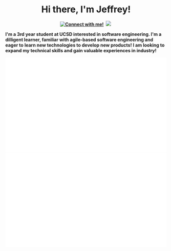 <p>
  <h1 align="center">
    <b>Hi there, I'm Jeffrey! 
  </h1>
</p>

<p align="center">
<a href="https://www.linkedin.com/in/jeffrey-luu/"><img src="https://www.svgrepo.com/show/299433/linkedin.svg" width = "40px" alt="Connect with me!" /></a>&nbsp;
<a href=""><img src="https://img.shields.io/badge/PORTFOLIO-CC6699?style=for-the-badge&logoColor=white alt="Portfolio in Progress" /></a>&nbsp;
</p>



I'm a 3rd year student at UCSD interested in software engineering. I'm a dilligent learner, familiar with agile-based software engineering and eager to learn new technologies to develop new products! I am looking to expand my technical skills and gain valuable experiences in industry!

![](https://github.com/jdluu/github_stats/blob/master/generated/overview.svg)
![](https://github.com/jdluu/github_stats/blob/master/generated/languages.svg)



